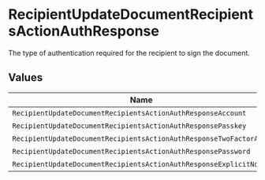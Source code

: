 # RecipientUpdateDocumentRecipientsActionAuthResponse

The type of authentication required for the recipient to sign the document.


## Values

| Name                                                               | Value                                                              |
| ------------------------------------------------------------------ | ------------------------------------------------------------------ |
| `RecipientUpdateDocumentRecipientsActionAuthResponseAccount`       | ACCOUNT                                                            |
| `RecipientUpdateDocumentRecipientsActionAuthResponsePasskey`       | PASSKEY                                                            |
| `RecipientUpdateDocumentRecipientsActionAuthResponseTwoFactorAuth` | TWO_FACTOR_AUTH                                                    |
| `RecipientUpdateDocumentRecipientsActionAuthResponsePassword`      | PASSWORD                                                           |
| `RecipientUpdateDocumentRecipientsActionAuthResponseExplicitNone`  | EXPLICIT_NONE                                                      |